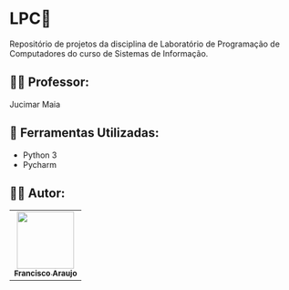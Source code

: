 # LPC👾
Repositório de projetos da disciplina de Laboratório de Programação de Computadores do curso de Sistemas de Informação.

## 👨‍🏫 Professor:
Jucimar Maia

## 🔧 Ferramentas Utilizadas:
- Python 3
- Pycharm 

## 🧑‍💻 Autor: 
 <table>
  <td align="center"><a href="https://github.com/haidao01"><img src="https://lh3.googleusercontent.com/a/AEdFTp4B8V0VvVJrY_srGefXuNI_DlZVKUMeFztlkJ3L=s272-p-k-rw-no" width="100px;" alt=""/><br /><sub><b>Francisco Araujo</b></sub></a><br /></td> 
 </table>
